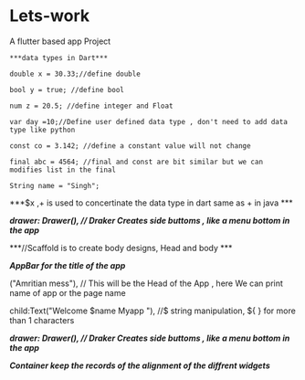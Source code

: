 # Lets-work

A flutter based app Project

    ***data types in Dart***
    
    double x = 30.33;//define double 
    
    bool y = true; //define bool
    
    num z = 20.5; //define integer and Float 
    
    var day =10;//Define user defined data type , don't need to add data type like python
    
    const co = 3.142; //define a constant value will not change 
    
    final abc = 4564; //final and const are bit similar but we can modifies list in the final
    
    String name = "Singh";
    
***$x ,+ is used to concertinate the data type in dart same as + in java *** 

***drawer: Drawer(), // Draker Creates side buttoms , like a menu bottom in the app***

***//Scaffold is to create body designs, Head and body ***

***AppBar for the title of the app***

("Amritian mess"), // This will be the Head of the App ,  here We can print name of app or the page name 

child:Text("Welcome $name Myapp "), //$ string manipulation, ${ } for more than 1 characters

***drawer: Drawer(), // Draker Creates side buttoms , like a menu bottom in the app***

***Container keep the records of the alignment of the diffrent widgets***
